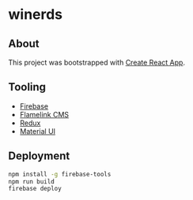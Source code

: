 # winerds

## About

This project was bootstrapped with [Create React App](https://github.com/facebookincubator/create-react-app).

## Tooling

- [Firebase](https://firebase.google.com/)
- [Flamelink CMS](https://flamelink.io/)
- [Redux](https://redux.js.org/)
- [Material UI](https://material-ui.com/)

## Deployment

```bash
npm install -g firebase-tools
npm run build
firebase deploy
```